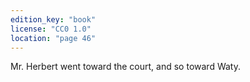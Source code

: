 ```yaml
---
edition_key: "book"
license: "CC0 1.0"
location: "page 46"
---
```

Mr. Herbert went toward the
court, and so toward Waty.
